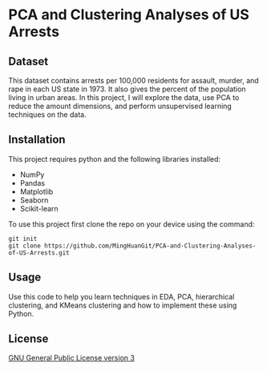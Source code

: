 # PCA and Clustering Analyses of US Arrests

## Dataset
This dataset contains arrests per 100,000 residents for assault, murder, and rape in each US state in 1973. It also gives the percent of the population living in urban areas.
In this project, I will explore the data, use PCA to reduce the amount dimensions, and perform unsupervised learning techniques on the data.

## Installation
This project requires python and the following libraries installed:
- NumPy
- Pandas
- Matplotlib
- Seaborn
- Scikit-learn

To use this project first clone the repo on your device using the command:
```
git init
git clone https://github.com/MingHuanGit/PCA-and-Clustering-Analyses-of-US-Arrests.git
```

## Usage
Use this code to help you learn techniques in EDA, PCA, hierarchical clustering, and KMeans clustering and how to implement these using Python. 

## License 
[GNU General Public License version 3](https://opensource.org/license/gpl-3-0/)
